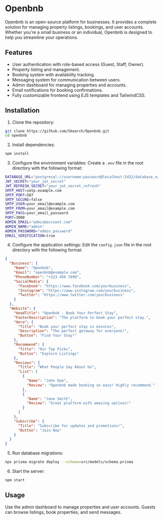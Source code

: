 # Openbnb
Openbnb is an open-source platform for businesses. It provides a complete solution for managing property listings, bookings, and user accounts. Whether you're a small business or an individual, Openbnb is designed to help you streamline your operations.

## Features
- User authentication with role-based access (Guest, Staff, Owner).
- Property listing and management.
- Booking system with availability tracking.
- Messaging system for communication between users.
- Admin dashboard for managing properties and accounts.
- Email notifications for booking confirmations.
- Fully customizable frontend using EJS templates and TailwindCSS.

## Installation
1. Clone the repository:
```bash
git clone https://github.com/Skearch/Openbnb.git
cd openbnb
```

2. Install dependencies:
```bash
npm install
```

3. Configure the environment variables: Create a `.env` file in the root directory with the following format:
```bash
DATABASE_URL="postgresql://username:password@localhost:5432/database_name"
JWT_SECRET="your_jwt_secret"
JWT_REFRESH_SECRET="your_jwt_secret_refresh"
SMTP_HOST=smtp.example.com
SMTP_PORT=587
SMTP_SECURE=false
SMTP_USER=your_email@example.com
SMTP_FROM=your_email@example.com
SMTP_PASS=your_email_password
PORT=3000
ADMIN_EMAIL="admin@account.com"
ADMIN_NAME="admin"
ADMIN_PASSWORD="admin_password"
EMAIL_VERIFICATION=true
```

4. Configure the application settings: Edit the `config.json` file in the root directory with the following format:
```json
{
  "Business": {
    "Name": "Openbnb",
    "Email": "openbnb@example.com",
    "PhoneNumber": "+123 456 7890",
    "SocialMedia": {
      "Facebook": "https://www.facebook.com/yourbusiness",
      "Instagram": "https://www.instagram.com/yourbusiness",
      "Twitter": "https://www.twitter.com/yourbusiness"
    }
  },
  "Website": {
    "HeadTitle": "Openbnb - Book Your Perfect Stay",
    "FooterDescription": "The platform to book your perfect stay.",
    "Hero": {
      "Title": "Book your perfect stay in minutes",
      "Description": "The perfect getaway for everyone!",
      "Button": "Find Your Stay!"
    },
    "Recommend": {
      "Title": "Our Top Picks",
      "Button": "Explore Listings"
    },
    "Reviews": {
      "Title": "What People Say About Us",
      "List": [
        {
          "Name": "John Doe",
          "Review": "Openbnb made booking so easy! Highly recommend."
        },
        {
          "Name": "Jane Smith",
          "Review": "Great platform with amazing options!"
        }
      ]
    },
    "Subscribe": {
      "Title": "Subscribe for updates and promotions!",
      "Button": "Join Now"
    }
  }
}
```

5. Run database migrations:
```bash
npx prisma migrate deploy --schema=src/models/schema.prisma
```

6. Start the server:
```bash
npm start
```

## Usage
Use the admin dashboard to manage properties and user accounts. Guests can browse listings, book properties, and send messages.
